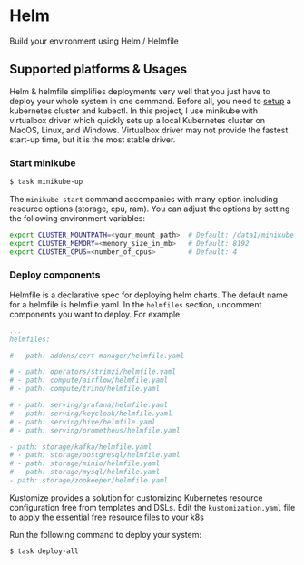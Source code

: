 # Helm
Build your environment using Helm / Helmfile
## Supported platforms & Usages
Helm & helmfile simplifies deployments very well that you just have to deploy your whole system in one command. Before all, you need to [setup](../bookshelf/README.md#setup) a kubernetes cluster and kubectl. In this project, I use minikube with virtualbox driver which quickly sets up a local Kubernetes cluster on MacOS, Linux, and Windows. Virtualbox driver may not provide the fastest start-up time, but it is the most stable driver.
### Start minikube
```bash
$ task minikube-up
```
The ```minikube start``` command accompanies with many option including resource options (storage, cpu, ram). You can adjust the options by setting the following environment variables:
```bash
export CLUSTER_MOUNTPATH=<your_mount_path>  # Default: /data1/minikube
export CLUSTER_MEMORY=<memory_size_in_mb>   # Default: 8192
export CLUSTER_CPUS=<number_of_cpus>        # Default: 4
```
### Deploy components
Helmfile is a declarative spec for deploying helm charts. The default name for a helmfile is helmfile.yaml. In the ```helmfiles``` section, uncomment components you want to deploy. For example:
```yaml
...
helmfiles:

# - path: addons/cert-manager/helmfile.yaml

# - path: operators/strimzi/helmfile.yaml
# - path: compute/airflow/helmfile.yaml
# - path: compute/trino/helmfile.yaml

# - path: serving/grafana/helmfile.yaml
# - path: serving/keycloak/helmfile.yaml
# - path: serving/hive/helmfile.yaml
# - path: serving/prometheus/helmfile.yaml

- path: storage/kafka/helmfile.yaml
# - path: storage/postgresql/helmfile.yaml
# - path: storage/minio/helmfile.yaml
# - path: storage/mysql/helmfile.yaml
- path: storage/zookeeper/helmfile.yaml
```
Kustomize provides a solution for customizing Kubernetes resource configuration free from templates and DSLs. Edit the ```kustomization.yaml``` file to apply the essential free resource files to your k8s

Run the following command to deploy your system:
```bash
$ task deploy-all
```
